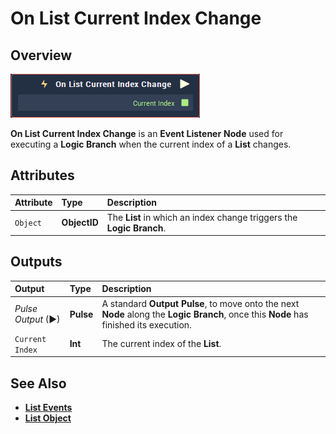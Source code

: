 # On List Current Index Change

## Overview

![The On List Current Index Change Node.](../../../.gitbook/assets/node-on-list-current-index-change.png)

**On List Current Index Change** is an **Event Listener** **Node** used for executing a **Logic Branch** when the current index of a **List** changes.

## Attributes

| Attribute | Type | Description |
| :--- | :--- | :--- |
| `Object` | **ObjectID** | The **List** in which an index change triggers the **Logic Branch**. |

## Outputs

| Output | Type | Description |
| :--- | :--- | :--- |
| _Pulse Output_ \(►\) | **Pulse** | A standard **Output Pulse**, to move onto the next **Node** along the **Logic Branch**, once this **Node** has finished its execution. |
| `Current Index` | **Int** | The current index of the **List**. |

## See Also

* [**List Events**](./)
* [**List Object**](../../../getting-started/scene-objects/list-widget.md)

